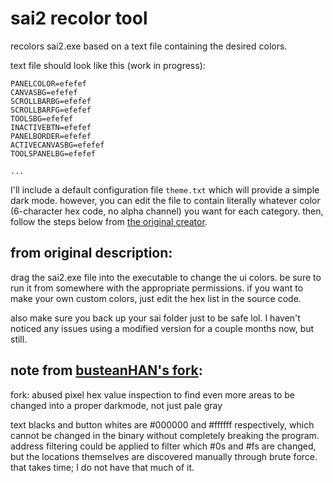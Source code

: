 # sai2 recolor tool

recolors sai2.exe based on a text file containing the desired colors.

text file should look like this (work in progress):

```
PANELCOLOR=efefef
CANVASBG=efefef
SCROLLBARBG=efefef
SCROLLBARFG=efefef
TOOLSBG=efefef
INACTIVEBTN=efefef
PANELBORDER=efefef
ACTIVECANVASBG=efefef
TOOLSPANELBG=efefef

...
```

I'll include a default configuration file `theme.txt` which will provide a simple dark mode. however, you can edit the file to contain literally whatever color (6-character hex code, no alpha channel) you want for each category. then, follow the steps below from [the original creator](https://github.com/NotBoogie/SaiThemeColorChanger).

## from original description:

drag the sai2.exe file into the executable to change the ui colors.  be sure to run it from somewhere with the appropriate permissions. if you want to make your own custom colors, just edit the hex list in the source code.

also make sure you back up your sai folder just to be safe lol. I haven't noticed any issues using a modified version for a couple months now, but still.

## note from [busteanHAN's fork](https://github.com/BusteanHAN/SaiThemeColorChanger):

fork: abused pixel hex value inspection to find even more areas to be changed into a proper darkmode, not just pale gray

text blacks and button whites are #000000 and #ffffff respectively, which cannot be changed in the binary without completely breaking the program. address filtering could be applied to filter which #0s and #fs are changed, but the locations themselves are discovered manually through brute force. that takes time; I do not have that much of it.